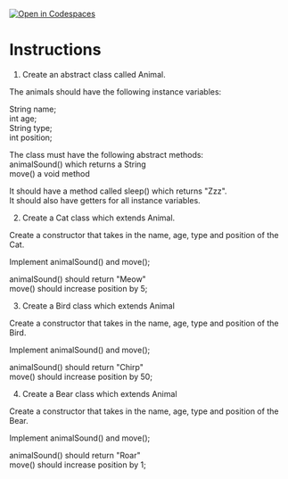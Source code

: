 [![Open in Codespaces](https://classroom.github.com/assets/launch-codespace-2972f46106e565e64193e422d61a12cf1da4916b45550586e14ef0a7c637dd04.svg)](https://classroom.github.com/open-in-codespaces?assignment_repo_id=19650662)
# Instructions  

1. Create an abstract class called Animal. </br>

The animals should have the following instance variables:</br>

String name;</br>
int age;</br>
String type;</br>
int position;</br>


The class must have the following abstract methods:</br>
animalSound() which returns a String</br>
move() a void method</br>

It should have a method called sleep() which returns "Zzz".</br>
It should also have getters for all instance variables.</br>

2. Create a Cat class which extends Animal.</br>

Create a constructor that takes in the name, age, type and position of the Cat.</br>

Implement animalSound() and move();</br>

animalSound() should return "Meow"</br>
move() should increase position by 5;</br>

3. Create a Bird class which extends Animal</br>

Create a constructor that takes in the name, age, type and position of the Bird.</br>

Implement animalSound() and move();</br>

animalSound() should return "Chirp"</br>
move() should increase position by 50;</br>

4. Create a Bear class which extends Animal</br>

Create a constructor that takes in the name, age, type and position of the Bear.</br>

Implement animalSound() and move();</br>

animalSound() should return "Roar"</br>
move() should increase position by 1;</br>

